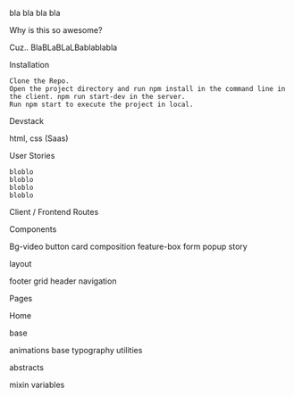 bla bla bla bla

Why is this so awesome?

Cuz.. BlaBLaBLaLBablablabla

Installation

    Clone the Repo.
    Open the project directory and run npm install in the command line in the client. npm run start-dev in the server.
    Run npm start to execute the project in local.

Devstack

html, css (Saas)

User Stories

    bloblo
    bloblo
    bloblo
    bloblo

Client / Frontend
Routes

Components

Bg-video
button
card
composition
feature-box
form
popup
story

layout

footer
grid
header
navigation

Pages

Home

base

animations
base
typography
utilities

abstracts

mixin
variables
